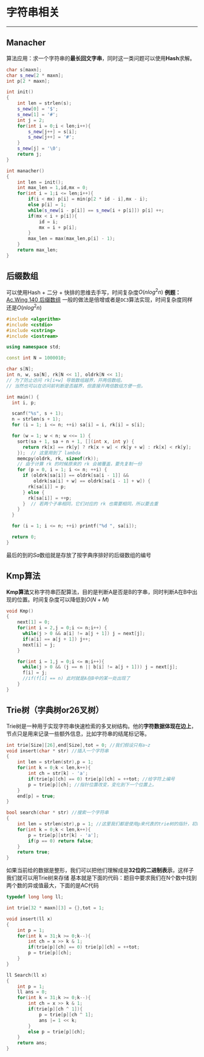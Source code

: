# 字符串相关
---

## Manacher
算法应用：求一个字符串的**最长回文字串**，同时这一类问题可以使用**Hash**求解。
```cpp
char s[maxn];
char s_new[2 * maxn];
int p[2 * maxn];

int init()
{
    int len = strlen(s);
    s_new[0] = '$';
    s_new[1] = '#';
    int j = 2;
    for(int i = 0;i < len;i++){
        s_new[j++] = s[i];
        s_new[j++] = '#';
    }
    s_new[j] = '\0';
    return j;
}

int manacher()
{
    int len = init();
    int max_len = 1,id,mx = 0;
    for(int i = 1;i <= len;i++){
        if(i < mx) p[i] = min(p[2 * id - i],mx - i);
        else p[i] = 1;
        while(s_new[i - p[i]] == s_new[i + p[i]]) p[i] ++;
        if(mx < i + p[i]){
            id = i;
            mx = i + p[i];
        }
        max_len = max(max_len,p[i] - 1);
    }
    return max_len;
}

```
## 后缀数组
可以使用Hash + 二分 + 快排的思维去手写，时间复杂度$O(nlog^2{n})$
**例题：**[Ac.Wing 140 后缀数组](https://www.acwing.com/problem/content/description/142/)
一般的做法是倍增或者是`DC3`算法实现，时间复杂度同样还是$O(nlog^2{n})$
```cpp
#include <algorithm>
#include <cstdio>
#include <cstring>
#include <iostream>

using namespace std;

const int N = 1000010;

char s[N];
int n, w, sa[N], rk[N << 1], oldrk[N << 1];
// 为了防止访问 rk[i+w] 导致数组越界，开两倍数组。
// 当然也可以在访问前判断是否越界，但直接开两倍数组方便一些。

int main() {
  int i, p;

  scanf("%s", s + 1);
  n = strlen(s + 1);
  for (i = 1; i <= n; ++i) sa[i] = i, rk[i] = s[i];

  for (w = 1; w < n; w <<= 1) {
    sort(sa + 1, sa + n + 1, [](int x, int y) {
      return rk[x] == rk[y] ? rk[x + w] < rk[y + w] : rk[x] < rk[y];
    });  // 这里用到了 lambda
    memcpy(oldrk, rk, sizeof(rk));
    // 由于计算 rk 的时候原来的 rk 会被覆盖，要先复制一份
    for (p = 0, i = 1; i <= n; ++i) {
      if (oldrk[sa[i]] == oldrk[sa[i - 1]] &&
          oldrk[sa[i] + w] == oldrk[sa[i - 1] + w]) {
        rk[sa[i]] = p;
      } else {
        rk[sa[i]] = ++p;
      }  // 若两个子串相同，它们对应的 rk 也需要相同，所以要去重
    }
  }

  for (i = 1; i <= n; ++i) printf("%d ", sa[i]);

  return 0;
}
```
最后的到的$Sa$数组就是存放了按字典序排好的后缀数组的编号

## Kmp算法

**Kmp算法**又称字符串匹配算法，目的是判断A是否是B的字串，同时判断A在B中出现的位置。时间复杂度可以降低到$O(N + M)$

```cpp
void Kmp()
{
    next[1] = 0;
    for(int i = 2,j = 0;i <= n;i++) {
      while(j > 0 && a[i] != a[j + 1]) j = next[j];
      if(a[i] == a[j + 1]) j++;
      next[i] = j;
    }

    for(int i = 1,j = 0;i <= m;i++){
      while(j > 0 && (j == n || b[i] != a[j + 1])) j = next[j];
      f[i] = j;
      //if(f[i] == n) 此时就是A在B中的某一处出现了
    }
}
```
## Trie树（字典树or26叉树）

Trie树是一种用于实现字符串快速检索的多叉树结构。他的**字符数据体现在边上**，节点只是用来记录一些额外信息，比如字符串的结尾标记等。

```cpp
int trie[Size][26],end[Size],tot = 0; //我们假设只有a~z
void insert(char * str) //插入一个字符串
{
    int len = strlen(str),p = 1;
    for(int k = 0;k < len,k++){
        int ch = str[k] - 'a';
        if(trie[p][ch] == 0) trie[p][ch] = ++tot; //给字符上编号
        p = trie[p][ch]; //指针位置改变，变化到下一个位置上。
    }
    end[p] = true;
}

bool search(char * str) //搜索一个字符串
{
    int len = strlen(str),p = 1; //这里我们都是使用p来代表的trie树的指针，初始时指向树的根节点
    for(int k = 0;k < len,k++){
        p = trie[p][str[k] - 'a'];
        if(p == 0) return false;
    }
    return true;
}
```
如果当前给的数据是整形，我们可以把他们理解成是**32位的二进制表示**，这样子我们就可以用Trie树来存储
基本就是下面的代码：题目中要求我们在N个数中找到两个数的异或值最大，下面的是AC代码
```cpp
typedef long long ll;

int trie[32 * maxn][3] = {},tot = 1;

void insert(ll x)
{
    int p = 1;
    for(int k = 31;k >= 0;k--){
        int ch = x >> k & 1;
        if(trie[p][ch] == 0) trie[p][ch] = ++tot;
        p = trie[p][ch];
    }
}

ll Search(ll x)
{
    int p = 1;
    ll ans = 0;
    for(int k = 31;k >= 0;k--){
        int ch = x >> k & 1;
        if(trie[p][ch ^ 1]){
            p = trie[p][ch ^ 1];
            ans |= 1 << k;
        }
        else p = trie[p][ch];
    }
    return ans;
}
```
